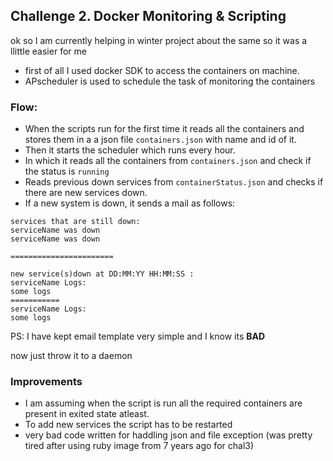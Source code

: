 ## Challenge 2. Docker Monitoring & Scripting

ok so I am currently helping in winter project about the same so it was a llittle easier for me

- first of all I used docker SDK to access the containers on machine.
- APscheduler is used to schedule the task of monitoring the containers

### Flow:

- When the scripts run for the first time it reads all the containers and stores them in a a json file `containers.json` with name and id of it.
- Then it starts the scheduler which runs every hour.
- In which it reads all the containers from `containers.json` and check if the status is `running`
- Reads previous down services from `containerStatus.json` and checks if there are new services down.
- If a new system is down, it sends a mail as follows:

```
services that are still down:
serviceName was down
serviceName was down

=======================

new service(s)down at DD:MM:YY HH:MM:SS :
serviceName Logs:
some logs
===========
serviceName Logs:
some logs

```

PS: I have kept email template very simple and I know its **BAD**

now just throw it to a daemon

### Improvements

- I am assuming when the script is run all the required containers are present in exited state atleast.
- To add new services the script has to be restarted
- very bad code written for haddling json and file exception
  (was pretty tired after using ruby image from 7 years ago for chal3)
